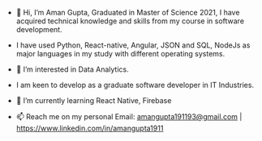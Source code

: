 - 👋 Hi, I’m Aman Gupta, Graduated in Master of Science 2021, I have acquired technical knowledge and skills from my course in software development.
-  I have used Python, React-native, Angular, JSON and SQL, NodeJs as major languages in my study with different operating systems. 
- 👀 I’m interested in Data Analytics. 
- I am keen to develop as a graduate software developer in IT Industries.
- 🌱 I’m currently learning React Native, Firebase

- 📫 Reach me on my personal Email: amangupta191193@gmail.com | https://www.linkedin.com/in/amangupta1911



